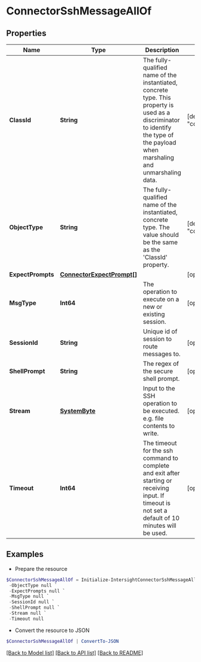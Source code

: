 # ConnectorSshMessageAllOf
## Properties

Name | Type | Description | Notes
------------ | ------------- | ------------- | -------------
**ClassId** | **String** | The fully-qualified name of the instantiated, concrete type. This property is used as a discriminator to identify the type of the payload when marshaling and unmarshaling data. | [default to "connector.SshMessage"]
**ObjectType** | **String** | The fully-qualified name of the instantiated, concrete type. The value should be the same as the &#39;ClassId&#39; property. | [default to "connector.SshMessage"]
**ExpectPrompts** | [**ConnectorExpectPrompt[]**](ConnectorExpectPrompt.md) |  | [optional] 
**MsgType** | **Int64** | The operation to execute on a new or existing session. | [optional] 
**SessionId** | **String** | Unique id of session to route messages to. | [optional] 
**ShellPrompt** | **String** | The regex of the secure shell prompt. | [optional] 
**Stream** | [**SystemByte**](SystemByte.md) | Input to the SSH operation to be executed. e.g. file contents to write. | [optional] 
**Timeout** | **Int64** | The timeout for the ssh command to complete and exit after starting or receiving input. If timeout is not set a default of 10 minutes will be used. | [optional] 

## Examples

- Prepare the resource
```powershell
$ConnectorSshMessageAllOf = Initialize-IntersightConnectorSshMessageAllOf  -ClassId null `
 -ObjectType null `
 -ExpectPrompts null `
 -MsgType null `
 -SessionId null `
 -ShellPrompt null `
 -Stream null `
 -Timeout null
```

- Convert the resource to JSON
```powershell
$ConnectorSshMessageAllOf | ConvertTo-JSON
```

[[Back to Model list]](../README.md#documentation-for-models) [[Back to API list]](../README.md#documentation-for-api-endpoints) [[Back to README]](../README.md)

